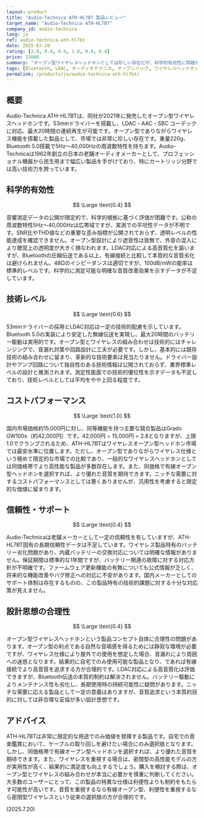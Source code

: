 ```yaml
---
layout: product
title: "Audio-Technica ATH-HL7BT 製品レビュー"
target_name: "Audio-Technica ATH-HL7BT"
company_id: audio-technica
lang: ja
ref: audio-technica-ath-hl7bt
date: 2025-07-20
rating: [2.8, 0.4, 0.6, 1.0, 0.4, 0.4]
price: 15000
summary: "オープン型ワイヤレスヘッドホンとしては珍しい存在だが、科学的有効性に問題があり総合的な魅力に欠ける製品"
tags: [Bluetooth, LDAC, オーディオテクニカ, オープンバック, ワイヤレスヘッドホン]
permalink: /products/ja/audio-technica-ath-hl7bt/
---
```

## 概要

Audio-Technica ATH-HL7BTは、同社が2021年に発売したオープン型ワイヤレスヘッドホンです。53mmドライバーを搭載し、LDAC・AAC・SBC コーデックに対応、最大20時間の連続再生が可能です。オープン型でありながらワイヤレス機能を搭載した製品として、市場では非常に珍しい存在です。重量220g、Bluetooth 5.0搭載で5Hz～40,000Hzの周波数特性を持ちます。Audio-Technicaは1962年創立の日本の老舗オーディオメーカーとして、プロフェッショナル機器から民生用まで幅広い製品を手がけており、特にカートリッジ分野では高い技術力を誇っています。

## 科学的有効性

$$ \Large \text{0.4} $$

音響測定データの公開が限定的で、科学的根拠に基づく評価が困難です。公称の周波数特性5Hz～40,000Hzは広帯域ですが、実測での平坦性データが不明です。SNR比やTHD値などの重要な歪み指標が公開されておらず、透明レベルの性能達成を確認できません。オープン型設計により遮音性は皆無で、外音の混入により聴覚上の透明度が大きく損なわれます。LDAC対応による高音質化を謳いますが、Bluetoothの圧縮伝送である以上、有線接続と比較して本質的な音質劣化は避けられません。48Ωのインピーダンスは適切ですが、100dB/mWの能率は標準的レベルです。科学的に測定可能な明確な音質改善効果を示すデータが不足しています。

## 技術レベル

$$ \Large \text{0.6} $$

53mmドライバーの採用とLDAC対応は一定の技術的配慮を示しています。Bluetooth 5.0の実装により安定した無線伝送を実現し、最大20時間のバッテリー駆動は実用的です。オープン型とワイヤレスの組み合わせは技術的にはチャレンジングで、音漏れ対策や回路設計に工夫が必要です。しかし、基本的には既存技術の組み合わせに留まり、革新的な技術要素は見当たりません。ドライバー設計やアンプ回路について独自性のある技術情報は公開されておらず、業界標準レベルの設計と推測されます。測定性能面での技術的優位性を示すデータも不足しており、技術レベルとしては平均をやや上回る程度です。

## コストパフォーマンス

$$ \Large \text{1.0} $$

国内市場価格約15,000円に対し、同等機能を持つ主要な競合製品はGrado GW100x（約42,000円）です。42,000円 ÷ 15,000円 = 2.8となりますが、上限1.0でクランプされるため、ATH-HL7BTはワイヤレスオープン型ヘッドホン市場では最安水準に位置します。ただし、オープン型でありながらワイヤレス仕様という極めて限定的な市場での比較であり、一般的なワイヤレスヘッドホンとしては同価格帯でより高性能な製品が多数存在します。また、同価格で有線オープン型ヘッドホンを選択すれば、より優れた音質を期待できます。ニッチな需要に対するコストパフォーマンスとしては悪くありませんが、汎用性を考慮すると限定的な価値に留まります。

## 信頼性・サポート

$$ \Large \text{0.4} $$

Audio-Technicaは老舗メーカーとして一定の信頼性を有していますが、ATH-HL7BT固有の長期信頼性データは不足しています。ワイヤレス製品特有のバッテリー劣化問題があり、内蔵バッテリーの交換対応については明確な情報がありません。保証期間は標準的な1年間ですが、バッテリー関連の故障に対する対応方針が不明確です。ファームウェア更新機能の有無についても公式情報が乏しく、将来的な機能改善やバグ修正への対応に不安があります。国内メーカーとしてのサポート体制は存在するものの、この製品特有の技術的課題に対する十分な対応策が見えません。

## 設計思想の合理性

$$ \Large \text{0.4} $$

オープン型ワイヤレスヘッドホンという製品コンセプト自体に合理性の問題があります。オープン型の利点である自然な音場感を得るためには静寂な環境が必要ですが、ワイヤレス仕様により屋外での使用を想定した場合、音漏れにより周囲への迷惑となります。結果的に自宅でのみ使用可能な製品となり、であれば有線接続でより高音質を追求する方が合理的です。LDAC対応による高音質化は評価できますが、Bluetooth伝送の本質的制約は解決されません。バッテリー駆動によりメンテナンス性も劣化し、長期使用時の持続可能性に疑問があります。ニッチな需要に応える製品として一定の意義はありますが、音質追求という本質的目的に対しては非合理な妥協が多い設計思想です。

## アドバイス

ATH-HL7BTは非常に限定的な用途でのみ価値を発揮する製品です。自宅での音楽鑑賞において、ケーブルの取り回しを避けたい場合にのみ選択肢となります。しかし、同価格帯で有線オープン型ヘッドホンを選択すれば、より優れた音質を期待できます。また、ワイヤレスを重視する場合は、密閉型の高性能モデルの方が実用性が高く、結果的に満足度も向上するでしょう。購入を検討する際は、オープン型とワイヤレスの組み合わせが本当に必要かを慎重に判断してください。大多数のユーザーにとって、この製品の特異な仕様は利便性よりも制約をもたらす可能性が高いです。音質を重視するなら有線オープン型、利便性を重視するなら密閉型ワイヤレスという従来の選択肢の方が合理的です。

(2025.7.20)